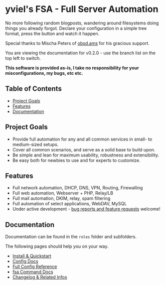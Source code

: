 ﻿# yviel's FSA - **F**ull **S**erver **A**utomation
No more following random blogposts, wandering around filesystems doing things you already forgot. Declare your configuration in a simple tree format, press the button and watch it happen.

Special thanks to Mischa Peters of [obsd.ams](https://openbsd.amsterdam) for his gracious support.

You are viewing the documentation for v0.2.0 - use the branch list on the top left to switch.

**This software is provided as-is, I take no responsibility for your misconfigurations, my bugs, etc etc.**

## Table of Contents
 - [Project Goals](#project-goals)
 - [Features](#features)
 - [Documentation](#documentation)

## Project Goals
 - Provide full automation for any and all common services in small- to medium-sized setups.
 - Cover all common scenarios, and serve as a solid base to build upon.
 - Be simple and lean for maximum usability, robustness and extensibility.
 - Be easy both for newbies to use and for experts to customize.

## Features
 * Full network automation, DHCP, DNS, VPN, Routing, Firewalling
 * Full web automation, Webserver + PHP, Relay/LB
 * Full mail automation, DKIM, relay, spam filtering
 * Full automation of select applications, WebDAV, MySQL
 * Under active development - [bug reports and feature requests](https://github.com/yviel-de/fsa/issues) welcome!


## Documentation
Documentation can be found in the `roles` folder and subfolders.

The following pages should help you on your way.

 - [Install & Quickstart](roles/docs/QUICKSTART.md)
 - [Config Docs](roles/)
 - [Full Config Reference](roles/docs/REFERENCE.md)
 - [fsa Command Docs](roles/docs/FSA_CMD.md)
 - [Changelog & Related Infos](roles/CHANGELOG.md)
